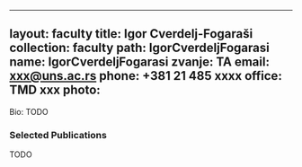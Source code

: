 
---
layout: faculty
title: Igor Cverdelj-Fogaraši
collection: faculty
path: IgorCverdeljFogarasi
name: IgorCverdeljFogarasi
zvanje: TA
email: xxx@uns.ac.rs
phone: +381 21 485 xxxx
office: TMD xxx
photo: 
---

Bio: TODO

### Selected Publications

TODO
